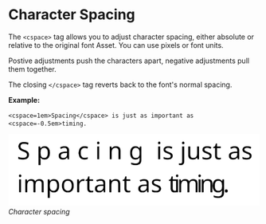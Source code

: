 # Character Spacing

The `<cspace>` tag allows you to adjust character spacing, either absolute or relative to the original font Asset. You can use pixels or font units.

Postive adjustments push the characters apart, negative adjustments pull them together.

The closing `</cspace>` tag reverts back to the font's normal spacing.

**Example:**

```
<cspace=1em>Spacing</cspace> is just as important as <cspace=-0.5em>timing.
```

![](images/TMP_RichTextSpacing.png)<br/>
_Character spacing_
